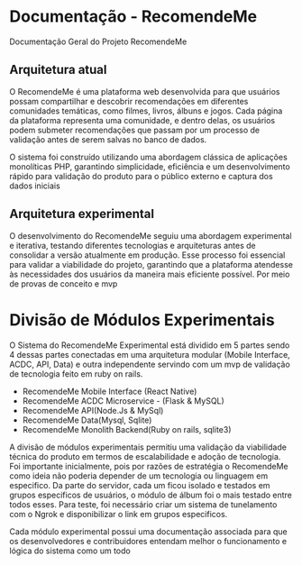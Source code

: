# Documentação - RecomendeMe
Documentação Geral do Projeto RecomendeMe 



## Arquitetura atual

O RecomendeMe é uma plataforma web desenvolvida para que usuários possam compartilhar e descobrir recomendações em diferentes comunidades temáticas, como filmes, livros, álbuns e jogos. Cada página da plataforma representa uma comunidade, e dentro delas, os usuários podem submeter recomendações que passam por um processo de validação antes de serem salvas no banco de dados.

O sistema foi construído utilizando uma abordagem clássica de aplicações monolíticas PHP, garantindo simplicidade, eficiência e um desenvolvimento rápido para validação do produto para o público externo e captura dos dados iniciais


## Arquitetura experimental

O desenvolvimento do RecomendeMe seguiu uma abordagem experimental e iterativa, testando diferentes tecnologias e arquiteturas antes de consolidar a versão atualmente em produção. Esse processo foi essencial para validar a viabilidade do projeto, garantindo que a plataforma atendesse às necessidades dos usuários da maneira mais eficiente possível. Por meio de provas de conceito e mvp




# Divisão de Módulos Experimentais

O Sistema do RecomendeMe Experimental está dividido em 5 partes sendo 4 dessas partes conectadas em uma arquitetura modular (Mobile Interface, ACDC, API, Data) e outra independente servindo com um mvp de validação  de tecnologia feito em ruby on rails.

- RecomendeMe Mobile Interface (React Native)
- RecomendeMe ACDC Microservice - (Flask  & MySQL)
- RecomendeMe API(Node.Js & MySql)
- RecomendeMe Data(Mysql, Sqlite)
- RecomendeMe Monolith Backend(Ruby on rails, sqlite3)

A divisão de módulos experimentais permitiu uma validação da viabilidade técnica do produto em termos de escalabilidade e adoção de tecnologia. Foi importante inicialmente, pois por razões de estratégia o RecomendeMe como ideia não poderia depender de um tecnologia ou linguagem em especifico. Da parte do servidor, cada um ficou isolado e testados em grupos especificos de usuários, o módulo de álbum foi o mais testado entre todos esses. Para teste, foi necessário criar um sistema de tunelamento com o Ngrok e disponibilizar o link em grupos especificos. 



Cada módulo experimental possui uma documentação associada para que os desenvolvedores e contribuidores entendam melhor o funcionamento e lógica do sistema como um todo 
